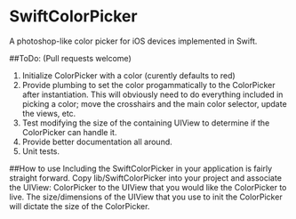 SwiftColorPicker
================

A photoshop-like color picker for iOS devices implemented in Swift.

##ToDo:
(Pull requests welcome)

1. Initialize ColorPicker with a color (curently defaults to red)
2. Provide plumbing to set the color progammatically to the ColorPicker after instantiation. This will obviously need to do everything included in picking a color; move the crosshairs and the main color selector, update the views, etc.
3. Test modifying the size of the containing UIView to determine if the ColorPicker can handle it.
3. Provide better documentation all around.
4. Unit tests.

##How to use
Including the SwiftColorPicker in your application is fairly straight forward. Copy lib/SwiftColorPicker into your project and associate the UIView: ColorPicker to the UIView that you would like the ColorPicker to live. The size/dimensions of the UIView that you use to init the ColorPicker will dictate the size of the ColorPicker.